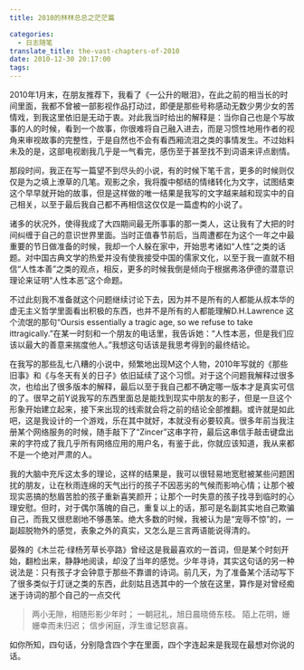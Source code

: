 ```yaml
---
title: 2010的林林总总之茫茫篇

categories:
  - 日志随笔
translate_title: the-vast-chapters-of-2010
date: 2010-12-30 20:17:00
tags:
---
```


2010年1月末，在朋友推荐下，我看了《一公升的眼泪》，在此之前的相当长的时间里面，我都不曾被一部影视作品打动过，即便是那些号称感动无数少男少女的苦情戏，到我这里依旧是无动于衷。对此我当时给出的解释是：当你自己也是个写故事的人的时候，看到一个故事，你很难将自己融入进去，而是习惯性地用作者的视角来审视故事的完整性，于是自然也不会有看西厢流泪之类的事情发生。不过始料未及的是，这部电视剧我几乎是一气看完，感伤至于甚至找不到词语来评点剧情。

那段时间，我正在写一篇望不到尽头的小说，有的时候下笔千言，更多的时候则仅仅是为之填上潦草的几笔。观影之余，我将腹中郁结的情绪转化为文字，试图结束这个早早就开始的故事，但是这样做的唯一结果是我写的文字越来越和现实中的自己相关，以至于最后我自己都不再相信这仅仅是一篇虚构的小说了。

诸多的状况外，使得我成了大四期间最无所事事的那一类人，这让我有了大把的时间纠缠于自己的意识世界里面。当时正值春节前后，当周遭都在为这个一年之中最重要的节日做准备的时候，我却一个人躲在家中，开始思考诸如“人性”之类的话题。对中国古典文学的热爱并没有使我接受中国的儒家文化，以至于我一直就不相信“人性本善”之类的观点，相反，更多的时候我倒是倾向于根据弗洛伊德的潜意识理论来证明“人性本恶”这个命题。

不过此刻我不准备就这个问题继续讨论下去，因为并不是所有的人都能从叔本华的虚无主义哲学里面看出积极的东西，也并不是所有的人都能理解D.H.Lawrence 这个流氓的那句“Oursis essentially a tragic age, so we refuse to take ittragically.”在某一时刻和一个朋友的电话里，我告诉她：“人性本恶，但是我们应该以最大的善意来揣度他人。”我想这句话该是我思考得到的最终结论。

在我写的那些乱七八糟的小说中，频繁地出现M这个人物，2010年写就的《那些旧事》和《与冬天有关的日子》依旧延续了这个习惯。对于这个问题我解释过很多次，也给出了很多版本的解释，最后以至于我自己都不确定哪一版本才是真实可信的了。很早之前Y说我写的东西里面总是能找到现实中朋友的影子，但是一旦这个形象开始建立起来，接下来出现的线索就会将之前的结论全部推翻。或许就是如此吧，这是我设计的一个游戏，乐在其中就好，本就没有必要较真。很多年前当我注册某个网络服务的时候，随手敲下了“Zincer”这串字符，最后这串信手敲击键盘出来的字符成了我几乎所有网络应用的用户名，有鉴于此，你就应该知道，我从来都不是一个绝对严肃的人。

我的大脑中充斥这太多的理论，这样的结果是，我可以很轻易地宽慰被某些问题困扰的朋友，让在秋雨连绵的天气出行的孩子不因恶劣的气候而影响心情；让那个被现实恶搞的愁眉苦脸的孩子重新喜笑颜开；让那个一时失意的孩子找寻到临时的心理安慰。但时，对于偶尔落魄的自己，重复以上的话，那可是名副其实地自己欺骗自己，而我又很悲剧地不够愚笨。绝大多数的时候，我被认为是“宠辱不惊”的，一副超脱物外的感觉，表象之外的真实，又怎么是三言两语能说得清的。

晏殊的《木兰花·绿杨芳草长亭路》曾经这是我最喜欢的一首词，但是某个时刻开始，翻检出来，静静地阅读，却没了当年的感觉。少年寻诗，其实这句话的另一种说法是：只有孩子才会钟意于那些不靠谱的诗词。前几天，为了准备某个活动写下了很多类似于灯谜之类的东西，此刻姑且选其中的一个放在这里，算作是对曾经痴迷于诗词的那个自己的一点交代

> 两小无隙，相随形影少年时；
> 一朝冠礼，旭日晨晓倚东枝。
> 陌上花明，姗姗幸而未归迟；
> 信步闲庭，浮生谁记怒哀喜。

如你所知，四句话，分别隐含四个字在里面，四个字连起来是我现在最想对你说的话。